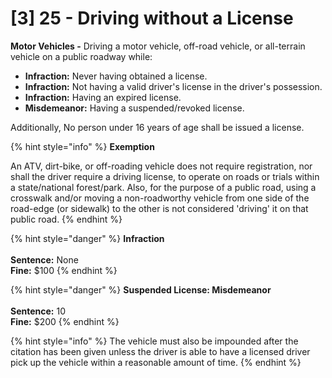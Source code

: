 # \[3] 25 - Driving without a License

**Motor Vehicles -** Driving a motor vehicle, off-road vehicle, or all-terrain vehicle on a public roadway while:&#x20;

* **Infraction:** Never having obtained a license.
* **Infraction:** Not having a valid driver's license in the driver's possession.
* **Infraction:** Having an expired license.
* **Misdemeanor:** Having a suspended/revoked license.&#x20;

Additionally, No person under 16 years of age shall be issued a license.&#x20;

{% hint style="info" %}
**Exemption**

An ATV, dirt-bike, or off-roading vehicle does not require registration, nor shall the driver require a driving license, to operate on roads or trials within a state/national forest/park. Also, for the purpose of a public road, using a crosswalk and/or moving a non-roadworthy vehicle from one side of the road-edge (or sidewalk) to the other is not considered 'driving' it on that public road.
{% endhint %}

{% hint style="danger" %}
**Infraction** \
\
**Sentence:** None\
**Fine:** $100
{% endhint %}

{% hint style="danger" %}
**Suspended License: Misdemeanor**\
\
**Sentence:** 10\
**Fine:** $200
{% endhint %}

{% hint style="info" %}
The vehicle must also be impounded after the citation has been given unless the driver is able to have a licensed driver pick up the vehicle within a reasonable amount of time.&#x20;
{% endhint %}
